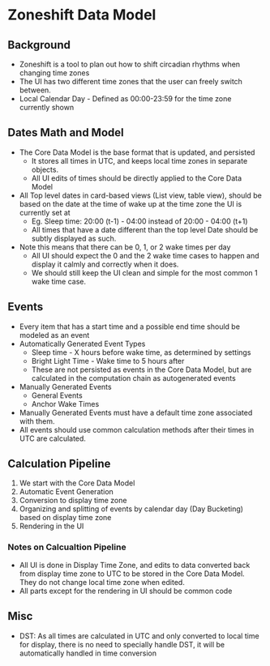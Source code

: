 # Zoneshift Data Model

## Background

- Zoneshift is a tool to plan out how to shift circadian rhythms when changing time zones
- The UI has two different time zones that the user can freely switch between.
- Local Calendar Day - Defined as 00:00-23:59 for the time zone currently shown

## Dates Math and Model

- The Core Data Model is the base format that is updated, and persisted
  - It stores all times in UTC, and keeps local time zones in separate objects.
  - All UI edits of times should be directly applied to the Core Data Model
- All Top level dates in card-based views (List view, table view), should be based on the date at the time of  wake up at the time zone the UI is currently set at
  - Eg. Sleep time: 20:00 (t-1) - 04:00 instead of 20:00 - 04:00 (t+1)
  - All times that have a date different than the top level Date should be subtly displayed as such.
- Note this means that there can be 0, 1, or 2 wake times per day
  - All UI should expect the 0 and the 2 wake time cases to happen and display it calmly and correctly when it does.
  - We should still keep the UI clean and simple for the most common 1 wake time case.

## Events

- Every item that has a start time and a possible end time should be modeled as an event
- Automatically Generated Event Types
  - Sleep time - X hours before wake time, as determined by settings
  - Bright Light Time - Wake time to 5 hours after
  - These are not persisted as events in the Core Data Model, but are calculated in the computation chain as autogenerated events
- Manually Generated Events
  - General Events
  - Anchor Wake Times
- Manually Generated Events must have a default time zone associated with them.
- All events should use common calculation methods after their times in UTC are calculated.

## Calculation Pipeline

1. We start with the Core Data Model
2. Automatic Event Generation
3. Conversion to display time zone
4. Organizing and splitting of events by calendar day (Day Bucketing) based on display time zone
5. Rendering in the UI

### Notes on Calcualtion Pipeline

- All UI is done in Display Time Zone, and edits to data converted back from display time zone to UTC to be stored in the Core Data Model. They do not change local time zone when edited.
- All parts except for the rendering in UI should be common code

## Misc

- DST: As all times are calculated in UTC and only converted to local time for display, there is no need to specially handle DST, it will be automatically handled in time conversion
